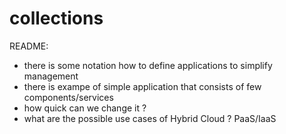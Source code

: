 # collections


README:
- there is some notation how to define applications to simplify management
- there is exampe of simple application that  consists of few components/services
- how quick can we change it ?
- what are the possible use cases of Hybrid Cloud ? PaaS/IaaS  


